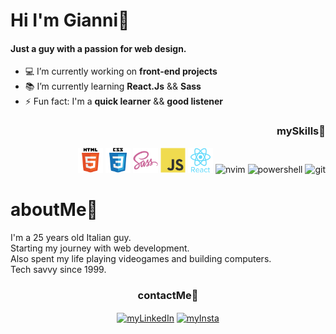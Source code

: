 <h1 align="left">Hi I'm Gianni🌌</h1>
<h4>Just a guy with a passion for web design.</h4>

- 💻 I’m currently working on **front-end projects**
- 📚 I’m currently learning **React.Js** && **Sass**
- ⚡ Fun fact: I'm a **quick learner** && **good listener**

<h3 align="right">mySkills🔎</h3>
<p align="right">
  <img src="https://raw.githubusercontent.com/devicons/devicon/master/icons/html5/html5-original-wordmark.svg" alt="html5" width="40" height="40"/>
  <img src="https://raw.githubusercontent.com/devicons/devicon/master/icons/css3/css3-original-wordmark.svg" alt="css3" width="40" height="40"/>
  <img src="https://raw.githubusercontent.com/devicons/devicon/master/icons/sass/sass-original.svg" alt="sass" width="40" height="40"/>
  <img src="https://raw.githubusercontent.com/devicons/devicon/master/icons/javascript/javascript-original.svg" alt="javascript" width="40" height="40"/>
  <img src="https://raw.githubusercontent.com/devicons/devicon/master/icons/react/react-original-wordmark.svg" alt="react" width="40" height="40"/>
  <img src="https://upload.wikimedia.org/wikipedia/commons/3/3a/Neovim-mark.svg" alt="nvim" width="40" height="40"/>
  <img src="https://upload.wikimedia.org/wikipedia/commons/a/af/PowerShell_Core_6.0_icon.png" alt="powershell" width="40" height="40"/>
  <img src="https://www.vectorlogo.zone/logos/git-scm/git-scm-icon.svg" alt="git" width="40" height="40"/>

<h1 align="left">aboutMe📑</h1>
<p align="left">
  I'm a 25 years old Italian guy.<br>
  Starting my journey with web development.<br>
  Also spent my life playing videogames and building computers.<br>
  Tech savvy since 1999.

<h3 align="center">contactMe📲</h3>
<p align="center">
  <a href="https://www.linkedin.com/in/gianni-pintus-23124b23a/"><img align="center" src="https://upload.wikimedia.org/wikipedia/commons/8/81/LinkedIn_icon.svg" alt="myLinkedIn" height="40" width="40" /></a>
  <a href="mailto:hissue5.56@gmail.com"><img align="center" src="https://upload.wikimedia.org/wikipedia/commons/7/7e/Gmail_icon_%282020%29.svg" alt="myInsta" height="40" width="40"/></a>
